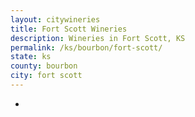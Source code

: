 ```yaml
---
layout: citywineries
title: Fort Scott Wineries
description: Wineries in Fort Scott, KS
permalink: /ks/bourbon/fort-scott/
state: ks
county: bourbon
city: fort scott
---
```

-
